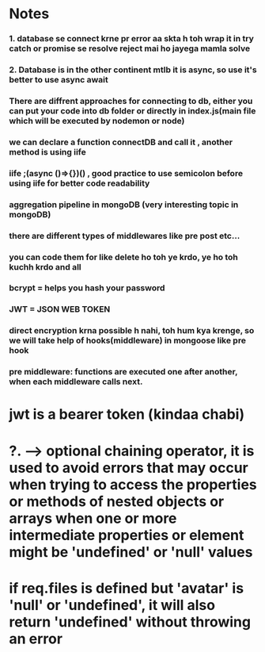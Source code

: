 # Notes

### 1. database se connect krne pr error aa skta h toh wrap it in try catch or promise se resolve reject mai ho jayega mamla solve

### 2. Database is in the other continent mtlb it is async, so use it's better to use async await

### There are diffrent approaches for connecting to db, either you can put your code into db folder or directly in index.js(main file which will be executed by nodemon or node)

### we can declare a function connectDB and call it , another method is using iife

### iife ;(async ()=>{})() , good practice to use semicolon before using iife for better code readability

### aggregation pipeline in mongoDB (very interesting topic in mongoDB)

### there are different types of middlewares like pre post etc...

### you can code them for like delete ho toh ye krdo, ye ho toh kuchh krdo and all

### bcrypt = helps you hash your password

### JWT = JSON WEB TOKEN

### direct encryption krna possible h nahi, toh hum kya krenge, so we will take help of hooks(middleware) in mongoose like pre hook

### pre middleware: functions are executed one after another, when each middleware calls next.

# jwt is a bearer token (kindaa chabi)

# ?. --> optional chaining operator, it is used to avoid errors that may occur when trying to access the properties or methods of nested objects or arrays when one or more intermediate properties or element might be 'undefined' or 'null' values

# if req.files is defined but 'avatar' is 'null' or 'undefined', it will also return 'undefined' without throwing an error
